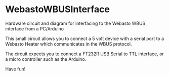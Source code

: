 # WebastoWBUSInterface

Hardware circuit and diagram for interfacing to the Webasto WBUS interface from a PC/Arduino

This small circuit allows you to connect a 5 volt device with a serial port to a Webasto Heater which communicates in the WBUS protocol.

The circuit expects you to connect a FT232R USB Serial to TTL interface, or a micro controller such as the Arduino.



Have fun!